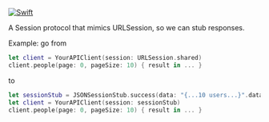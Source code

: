 [![Swift](https://github.com/janodevorg/Session/actions/workflows/swift.yml/badge.svg)](https://github.com/janodevorg/Session/actions/workflows/swift.yml)

A Session protocol that mimics URLSession, so we can stub responses. 

Example: go from
```swift
let client = YourAPIClient(session: URLSession.shared)
client.people(page: 0, pageSize: 10) { result in ... }
```
to
```swift
let sessionStub = JSONSessionStub.success(data: "{...10 users...}".data(using: .utf8), url: someURL)
let client = YourAPIClient(session: sessionStub)
client.people(page: 0, pageSize: 10) { result in ... }
```
